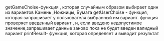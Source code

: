 getGameChoise-функция , которая случайным образом выбирает один из вариантов Камень ,Ножницы, Бумага
getUserChoise - функция, которая запрашивает у пользователя выбранный им вариант. функция проверяет введенный вариант , и, если введено недопустимое значение,запрашивает данные заново пока не будет введен валидный вариант
printResult- функция, которая определяет и выводит результат
